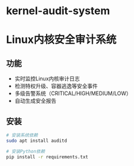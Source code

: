 # kernel-audit-system

# Linux内核安全审计系统

## 功能
- 实时监控Linux内核审计日志
- 检测特权升级、容器逃逸等安全事件
- 多级告警系统（CRITICAL/HIGH/MEDIUM/LOW）
- 自动生成安全报告

## 安装
```bash
# 安装系统依赖
sudo apt install auditd

# 安装Python依赖
pip install -r requirements.txt
